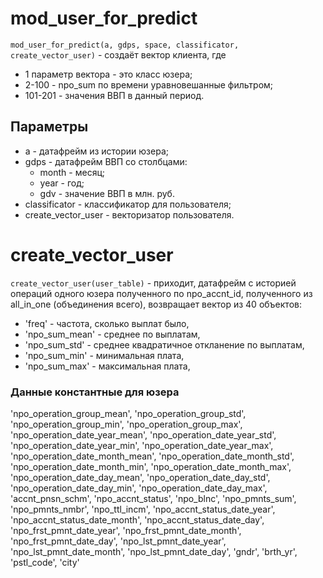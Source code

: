 # mod_user_for_predict
```mod_user_for_predict(a, gdps, space, classificator, create_vector_user)``` - создаёт вектор клиента, где
- 1 параметр вектора - это класс юзера;
- 2-100 - npo_sum по времени уравновешанные фильтром;
- 101-201 - значения ВВП в данный период.
## Параметры
- a - датафрейм из истории юзера;
- gdps - датафрейм ВВП со столбцами:
    - month - месяц;
    - year - год;
    - gdv - значение ВВП в млн. руб.
- classificator - классификатор для пользователя;
- create_vector_user - векторизатор пользователя.


# create_vector_user
```create_vector_user(user_table)``` - приходит, датафрейм с историей операций одного юзера полученного по npo_accnt_id, полученного из all_in_one (объединения всего), возвращает вектор из 40 объектов:
- 'freq' - частота, сколько выплат было,
- 'npo_sum_mean' - среднее по выплатам, 
- 'npo_sum_std' - среднее квадратичное откланение по выплатам, 
- 'npo_sum_min' - минимальная плата, 
- 'npo_sum_max' - максимальная плата, 
### Данные константные для юзера
'npo_operation_group_mean', 
'npo_operation_group_std', 
'npo_operation_group_min', 
'npo_operation_group_max', 
'npo_operation_date_year_mean', 
'npo_operation_date_year_std', 
'npo_operation_date_year_min', 
'npo_operation_date_year_max', 
'npo_operation_date_month_mean', 
'npo_operation_date_month_std', 
'npo_operation_date_month_min', 
'npo_operation_date_month_max',
'npo_operation_date_day_mean', 
'npo_operation_date_day_std', 
'npo_operation_date_day_min', 
'npo_operation_date_day_max',
'accnt_pnsn_schm',
'npo_accnt_status', 
'npo_blnc', 
'npo_pmnts_sum', 
'npo_pmnts_nmbr',
'npo_ttl_incm', 
'npo_accnt_status_date_year',
'npo_accnt_status_date_month', 
'npo_accnt_status_date_day',
'npo_frst_pmnt_date_year', 
'npo_frst_pmnt_date_month',
'npo_frst_pmnt_date_day', 
'npo_lst_pmnt_date_year',
'npo_lst_pmnt_date_month', 
'npo_lst_pmnt_date_day', 
'gndr', 
'brth_yr',
'pstl_code', 'city'